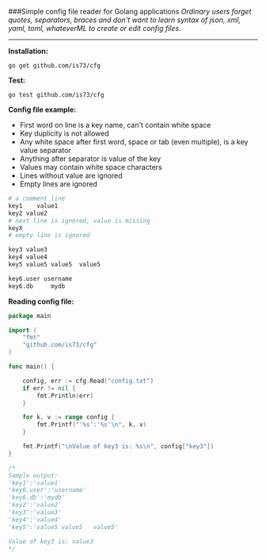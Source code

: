###Simple config file reader for Golang applications
*Ordinary users forget quotes, separators, braces and don't want to learn
syntax of json, xml, yaml, toml, whateverML to create or edit config files.*

---

**Installation:**
```
go get github.com/is73/cfg
```

**Test:**
```
go test github.com/is73/cfg
```

**Config file example:**
* First word on line is a key name, can't contain white space
* Key duplicity is not allowed
* Any white space after first word, space or tab (even multiple), is a key value separator
* Anything after separator is value of the key
* Values may contain white space characters
* Lines without value are ignored
* Empty lines are ignored

```bash
# a comment line
key1	value1
key2 value2
# next line is ignored, value is missing
keyX
# empty line is ignored

key3 value3
key4 value4
key5 value5 value5	value5

key6.user username
key6.db		mydb
```


**Reading config file:**
```go
package main

import (
	"fmt"
	"github.com/is73/cfg"
)

func main() {

	config, err := cfg.Read("config.txt")
	if err != nil {
		fmt.Println(err)
	}

	for k, v := range config {
		fmt.Printf("'%s':'%s'\n", k, v)
	}

	fmt.Printf("\nValue of key3 is: %s\n", config["key3"])
}

/*
Sample output:
'key1':'value1'
'key6.user':'username'
'key6.db':'mydb'
'key2':'value2'
'key3':'value3'
'key4':'value4'
'key5':'value5 value5	value5'

Value of key3 is: value3
*/
```
